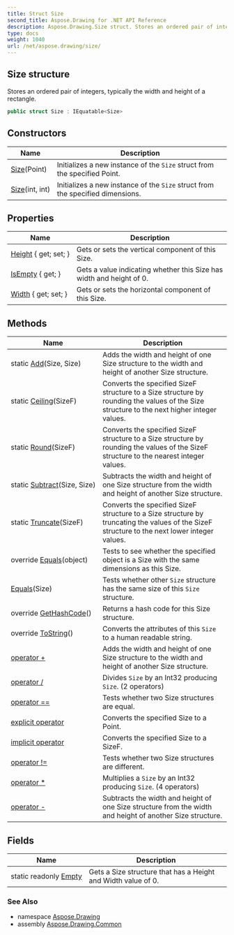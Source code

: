 ```yaml
---
title: Struct Size
second_title: Aspose.Drawing for .NET API Reference
description: Aspose.Drawing.Size struct. Stores an ordered pair of integers typically the width and height of a rectangle
type: docs
weight: 1040
url: /net/aspose.drawing/size/
---
```

## Size structure

Stores an ordered pair of integers, typically the width and height of a rectangle.

```csharp
public struct Size : IEquatable<Size>
```

## Constructors

| Name | Description |
| --- | --- |
| [Size](size/#constructor)(Point) | Initializes a new instance of the `Size` struct from the specified Point. |
| [Size](size/#constructor_1)(int, int) | Initializes a new instance of the `Size` struct from the specified dimensions. |

## Properties

| Name | Description |
| --- | --- |
| [Height](../../aspose.drawing/size/height/) { get; set; } | Gets or sets the vertical component of this Size. |
| [IsEmpty](../../aspose.drawing/size/isempty/) { get; } | Gets a value indicating whether this Size has width and height of 0. |
| [Width](../../aspose.drawing/size/width/) { get; set; } | Gets or sets the horizontal component of this Size. |

## Methods

| Name | Description |
| --- | --- |
| static [Add](../../aspose.drawing/size/add/)(Size, Size) | Adds the width and height of one Size structure to the width and height of another Size structure. |
| static [Ceiling](../../aspose.drawing/size/ceiling/)(SizeF) | Converts the specified SizeF structure to a Size structure by rounding the values of the Size structure to the next higher integer values. |
| static [Round](../../aspose.drawing/size/round/)(SizeF) | Converts the specified SizeF structure to a Size structure by rounding the values of the SizeF structure to the nearest integer values. |
| static [Subtract](../../aspose.drawing/size/subtract/)(Size, Size) | Subtracts the width and height of one Size structure from the width and height of another Size structure. |
| static [Truncate](../../aspose.drawing/size/truncate/)(SizeF) | Converts the specified SizeF structure to a Size structure by truncating the values of the SizeF structure to the next lower integer values. |
| override [Equals](../../aspose.drawing/size/equals/#equals_1)(object) | Tests to see whether the specified object is a Size with the same dimensions as this Size. |
| [Equals](../../aspose.drawing/size/equals/#equals)(Size) | Tests whether other `Size` structure has the same size of this `Size` structure. |
| override [GetHashCode](../../aspose.drawing/size/gethashcode/)() | Returns a hash code for this Size structure. |
| override [ToString](../../aspose.drawing/size/tostring/)() | Converts the attributes of this `Size` to a human readable string. |
| [operator +](../../aspose.drawing/size/op_addition/) | Adds the width and height of one Size structure to the width and height of another Size structure. |
| [operator /](../../aspose.drawing/size/op_division/#op_division) | Divides `Size` by an Int32 producing `Size`. (2 operators) |
| [operator ==](../../aspose.drawing/size/op_equality/) | Tests whether two Size structures are equal. |
| [explicit operator](../../aspose.drawing/size/op_explicit/) | Converts the specified Size to a Point. |
| [implicit operator](../../aspose.drawing/size/op_implicit/) | Converts the specified Size to a SizeF. |
| [operator !=](../../aspose.drawing/size/op_inequality/) | Tests whether two Size structures are different. |
| [operator *](../../aspose.drawing/size/op_multiply/#op_multiply_1) | Multiplies a `Size` by an Int32 producing `Size`. (4 operators) |
| [operator -](../../aspose.drawing/size/op_subtraction/) | Subtracts the width and height of one Size structure from the width and height of another Size structure. |

## Fields

| Name | Description |
| --- | --- |
| static readonly [Empty](../../aspose.drawing/size/empty/) | Gets a Size structure that has a Height and Width value of 0. |

### See Also

* namespace [Aspose.Drawing](../../aspose.drawing/)
* assembly [Aspose.Drawing.Common](../../)


